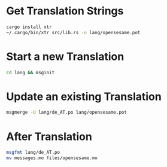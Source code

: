 # Get Translation Strings

```bash
cargo install xtr
~/.cargo/bin/xtr src/lib.rs -o lang/opensesame.pot
```
# Start a new Translation
```bash
cd lang && msginit
```
# Update an existing Translation
```bash
msgmerge -U lang/de_AT.po lang/opensesame.pot
```
# After Translation
```bash
msgfmt lang/de_AT.po
mv messages.mo files/opensesame.mo
```
